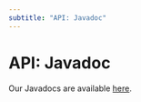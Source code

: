 ```yaml
---
subtitle: "API: Javadoc"
---
```

<div id="apiJavadoc">
    <h1>API: Javadoc</h1>
    <p>Our Javadocs are available <a href="https://javadoc.io/doc/org.flywaydb/flyway-core/latest/org/flywaydb/core/Flyway.html">here</a>.</p>
</div>
